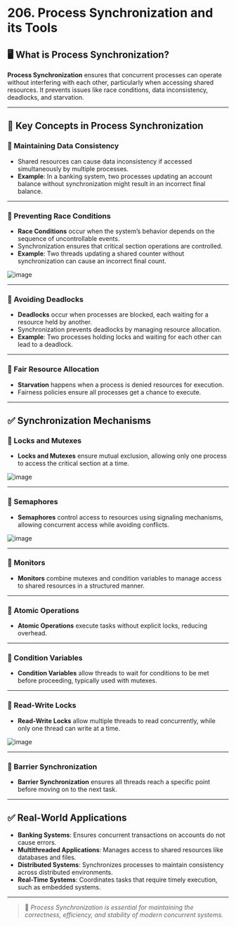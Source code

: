 # 206. Process Synchronization and its Tools

## 🖥️ What is Process Synchronization?

**Process Synchronization** ensures that concurrent processes can operate without interfering with each other, particularly when accessing shared resources. It prevents issues like race conditions, data inconsistency, deadlocks, and starvation.

---

## 🧱 Key Concepts in Process Synchronization

### 🧩 Maintaining Data Consistency

- Shared resources can cause data inconsistency if accessed simultaneously by multiple processes.
- **Example**: In a banking system, two processes updating an account balance without synchronization might result in an incorrect final balance.

---

### 🧩 Preventing Race Conditions

- **Race Conditions** occur when the system’s behavior depends on the sequence of uncontrollable events.
- Synchronization ensures that critical section operations are controlled.
- **Example**: Two threads updating a shared counter without synchronization can cause an incorrect final count.

![image](https://github.com/user-attachments/assets/5ea55539-a15b-4bc3-bbb0-f9c5cc6089cf)

---

### 🧩 Avoiding Deadlocks

- **Deadlocks** occur when processes are blocked, each waiting for a resource held by another.
- Synchronization prevents deadlocks by managing resource allocation.
- **Example**: Two processes holding locks and waiting for each other can lead to a deadlock.

---

### 🧩 Fair Resource Allocation

- **Starvation** happens when a process is denied resources for execution.
- Fairness policies ensure all processes get a chance to execute.

---

## ✅ Synchronization Mechanisms

### 🧩 Locks and Mutexes

- **Locks and Mutexes** ensure mutual exclusion, allowing only one process to access the critical section at a time.

![image](https://github.com/user-attachments/assets/7cce5a5a-14d2-4b35-9269-80435546bb7b)

---

### 🧩 Semaphores

- **Semaphores** control access to resources using signaling mechanisms, allowing concurrent access while avoiding conflicts.

![image](https://github.com/user-attachments/assets/d36f9228-7484-4128-9e7b-a52c75482665)

---

### 🧩 Monitors

- **Monitors** combine mutexes and condition variables to manage access to shared resources in a structured manner.

---

### 🧩 Atomic Operations

- **Atomic Operations** execute tasks without explicit locks, reducing overhead.

---

### 🧩 Condition Variables

- **Condition Variables** allow threads to wait for conditions to be met before proceeding, typically used with mutexes.

---

### 🧩 Read-Write Locks

- **Read-Write Locks** allow multiple threads to read concurrently, while only one thread can write at a time.

![image](https://github.com/user-attachments/assets/cefbce04-adeb-4568-8a16-2060eafae03e)

---

### 🧩 Barrier Synchronization

- **Barrier Synchronization** ensures all threads reach a specific point before moving on to the next task.

---

## ✅ Real-World Applications

- **Banking Systems**: Ensures concurrent transactions on accounts do not cause errors.
- **Multithreaded Applications**: Manages access to shared resources like databases and files.
- **Distributed Systems**: Synchronizes processes to maintain consistency across distributed environments.
- **Real-Time Systems**: Coordinates tasks that require timely execution, such as embedded systems.

---

> 📘 *Process Synchronization is essential for maintaining the correctness, efficiency, and stability of modern concurrent systems.*
